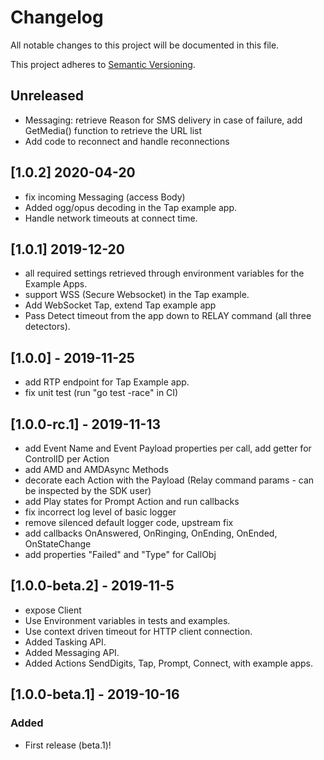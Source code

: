 # Changelog
All notable changes to this project will be documented in this file.

This project adheres to [Semantic Versioning](https://semver.org/spec/v2.0.0.html).

## Unreleased
 - Messaging: retrieve Reason for SMS delivery in case of failure, add GetMedia() function to retrieve the URL list
 - Add code to reconnect and handle reconnections

## [1.0.2] 2020-04-20
 - fix incoming Messaging (access Body)
 - Added ogg/opus decoding in the Tap example app.
 - Handle network timeouts at connect time.

## [1.0.1] 2019-12-20
 - all required settings retrieved through environment variables for the Example Apps.
 - support WSS (Secure Websocket) in the Tap example.
 - Add WebSocket Tap, extend Tap example app
 - Pass Detect timeout from the app down to RELAY command (all three detectors).

## [1.0.0] - 2019-11-25
- add RTP endpoint for Tap Example app. 
- fix unit test (run "go test -race" in CI)

## [1.0.0-rc.1] - 2019-11-13
- add Event Name and Event Payload properties per call, add getter for ControlID per Action
- add AMD and AMDAsync Methods
- decorate each Action with the Payload (Relay command params - can be inspected by the SDK user)
- add Play states for Prompt Action and run callbacks
- fix incorrect log level of basic logger
- remove silenced default logger code, upstream fix
- add callbacks OnAnswered, OnRinging, OnEnding, OnEnded, OnStateChange
- add properties "Failed" and "Type" for CallObj 

## [1.0.0-beta.2] - 2019-11-5
- expose Client 
- Use Environment variables in tests and examples.
- Use context driven timeout for HTTP client connection.
- Added Tasking API.
- Added Messaging API.
- Added Actions SendDigits, Tap, Prompt, Connect, with example apps.

## [1.0.0-beta.1] - 2019-10-16
### Added
- First release (beta.1)!

<!---
### Added
### Changed
### Removed
### Fixed
### Security
-->
